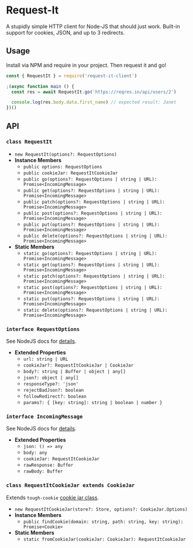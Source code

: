# Request-It

A stupidly simple HTTP client for Node-JS that should just work. Built-in support for cookies, JSON, and up to 3 redirects.

## Usage

Install via NPM and require in your project. Then request it and go!

```js
const { RequestIt } = require('request-it-client')

;(async function main () {
  const res = await RequestIt.go('https://reqres.in/api/users/2')

  console.log(res.body.data.first_name) // expected result: Janet
})()
```

## API

### `class RequestIt`

- `new RequestIt(options?: RequestOptions)`
- **Instance Members**
  - `public options: RequestOptions`
  - `public cookieJar: RequestItCookieJar`
  - `public go(options?: RequestOptions | string | URL): Promise<IncomingMessage>`
  - `public get(options?: RequestOptions | string | URL): Promise<IncomingMessage>`
  - `public patch(options?: RequestOptions | string | URL): Promise<IncomingMessage>`
  - `public post(options?: RequestOptions | string | URL): Promise<IncomingMessage>`
  - `public put(options?: RequestOptions | string | URL): Promise<IncomingMessage>`
  - `public delete(options?: RequestOptions | string | URL): Promise<IncomingMessage>`
- **Static Members**
  - `static go(options?: RequestOptions | string | URL): Promise<IncomingMessage>`
  - `static get(options?: RequestOptions | string | URL): Promise<IncomingMessage>`
  - `static patch(options?: RequestOptions | string | URL): Promise<IncomingMessage>`
  - `static post(options?: RequestOptions | string | URL): Promise<IncomingMessage>`
  - `static put(options?: RequestOptions | string | URL): Promise<IncomingMessage>`
  - `static delete(options?: RequestOptions | string | URL): Promise<IncomingMessage>`

### `interface RequestOptions`

See NodeJS docs for [details](https://nodejs.org/docs/latest-v12.x/api/http.html#http_http_request_options_callback).

- **Extended Properties**
  - `url: string | URL`
  - `cookieJar?: RequestItCookieJar | CookieJar`
  - `body?: string | Buffer | object | any[]`
  - `json?: object | any[]`
  - `responseType?: 'json'`
  - `rejectBadJson?: boolean`
  - `followRedirect?: boolean`
  - `params?: { [key: string]: string | boolean | number }`

### `interface IncomingMessage`

See NodeJS docs for [details](https://nodejs.org/docs/latest-v12.x/api/http.html#http_class_http_incomingmessage).

- **Extended Properties**
  - `json: () => any`
  - `body: any`
  - `cookieJar: RequestItCookieJar`
  - `rawResponse: Buffer`
  - `rawBody: Buffer`

### `class RequestItCookieJar extends CookieJar`

Extends `tough-cookie` [cookie jar class](https://github.com/salesforce/tough-cookie#cookiejar).

- `new RequestItCookieJar(store?: Store, options?: CookieJar.Options)`
- **Instance Members**
  - `public findCookie(domain: string, path: string, key: string): Promise<Cookie>`
- **Static Members**
  - `static fromCookieJar(cookieJar: CookieJar): RequestItCookieJar`

